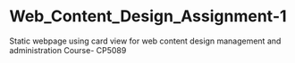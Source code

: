 # Web_Content_Design_Assignment-1
Static webpage using card view for web content design management and administration Course- CP5089
